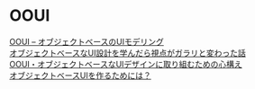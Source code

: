 # OOUI

[OOUI – オブジェクトベースのUIモデリング](https://www.sociomedia.co.jp/7279)  
[オブジェクトベースなUI設計を学んだら視点がガラリと変わった話](https://note.com/utaroriginal/n/n5b1d15d0ab71)  
[OOUI・オブジェクトベースなUIデザインに取り組むための心構え](https://note.com/usagimaruma/n/nee69529402f6)  
[オブジェクトベースUIを作るためには？](https://twitter.com/singularity8888/status/1057650480157847552?ref_src=twsrc%5Etfw%7Ctwcamp%5Etweetembed%7Ctwterm%5E1058707211503853569&ref_url=https%3A%2F%2Fnote.com%2Fusagimaruma%2Fn%2Fnee69529402f6)  
